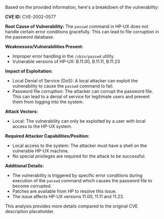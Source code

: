 Based on the provided information, here's a breakdown of the vulnerability:

**CVE ID:** CVE-2002-0577

**Root Cause of Vulnerability:**
The `passwd` command in HP-UX does not handle certain error conditions gracefully. This can lead to file corruption in the password database.

**Weaknesses/Vulnerabilities Present:**
- Improper error handling in the `/sbin/passwd` utility.
- Vulnerable versions of HP-UX: B.11.00, B.11.11, B.11.23

**Impact of Exploitation:**
- Local Denial of Service (DoS):  A local attacker can exploit the vulnerability to cause the `passwd` command to fail.
- Password file corruption: The attacker can corrupt the password file. This can lead to a denial of service for legitimate users and prevent them from logging into the system.

**Attack Vectors:**
- Local: The vulnerability can only be exploited by a user with local access to the HP-UX system.

**Required Attacker Capabilities/Position:**
- Local access to the system: The attacker must have a shell on the vulnerable HP-UX machine.
- No special privileges are required for the attack to be successful.

**Additional Details:**
-  The vulnerability is triggered by specific error conditions during execution of the `passwd` command which causes the password file to become corrupted.
- Patches are available from HP to resolve this issue.
- The issue affects HP-UX versions 11.00, 11.11 and 11.23.

This analysis provides more details compared to the original CVE description placeholder.